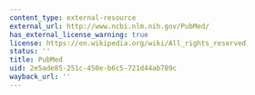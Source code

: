 ```yaml
---
content_type: external-resource
external_url: http://www.ncbi.nlm.nih.gov/PubMed/
has_external_license_warning: true
license: https://en.wikipedia.org/wiki/All_rights_reserved
status: ''
title: PubMed
uid: 2e5ade85-251c-450e-b6c5-721d44ab789c
wayback_url: ''
---
```

